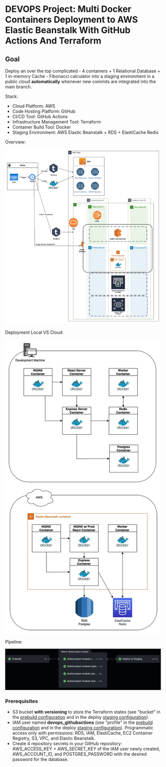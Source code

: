 # DEVOPS Project: Multi Docker Containers Deployment to AWS Elastic Beanstalk With GitHub Actions And Terraform
## Goal
Deploy an over the top complicated - 4 containers + 1 Relational Database + 1 in-memory Cache - Fibonacci calculator into a staging environment in a public cloud **automatically** whenever new commits are integrated into the main branch.

Stack:
* Cloud Platform: AWS
* Code Hosting Platform: GitHub
* CI/CD Tool: GitHub Actions
* Infrastructure Management Tool: Terraform
* Container Build Tool: Docker
* Staging Environment: AWS Elastic Beanstalk + RDS + ElastiCache Redis

Overview:

![Overview](/misc/docker_multi_container_deployment-Deployment.jpg)

Deployment Local VS Cloud:

![Deployment](/misc/docker_multi_container_deployment-LocalVSCloud.jpg)

Pipeline:

![Pipeline](/misc/pipeline.jpg)

### Prerequisites
* S3 bucket **with versioning** to store the Terraform states (see "bucket" in the [prebuild configuration](/ci/prebuild/main.tf) and in the deploy [staging configuration](/ci/deploy/backend-staging.tf)).
* IAM user named **devops_githubactions** (see "profile" in the [prebuild configuration](/ci/prebuild/main.tf) and in the deploy [staging configuration](/ci/deploy/staging/main.tf)). Programmatic access only with permissions: RDS, IAM, ElastiCache, EC2 Container Registry, S3, VPC, and Elastic Beanstalk.
* Create 4 repository secrets in your GitHub repository: AWS_ACCESS_KEY + AWS_SECRET_KEY of the IAM user newly created, AWS_ACCOUNT_ID, and POSTGRES_PASSWORD with the desired password for the database.

